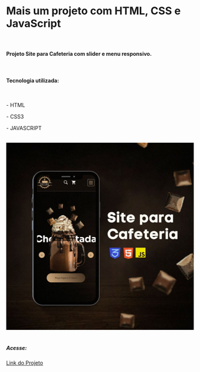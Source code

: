 <h1>Mais um projeto com HTML, CSS e JavaScript</h1>
<br>
<h4>Projeto Site para Cafeteria com slider e menu responsivo.</h4>
<br>
<h4>Tecnologia utilizada:</h4>
<br>
<p>- HTML</p>
<p>- CSS3</p>
<p>- JAVASCRIPT</p>
<br>
<img src="https://github.com/sidneydevfrontend/Site-de-Cafeteria/blob/main/cafeteria-git.jpg" />
<br>
<br>
<h5>Acesse:</h5>
<a href="https://sidneydevfrontend.github.io/Site-de-Cafeteria/">Link do Projeto</a>
